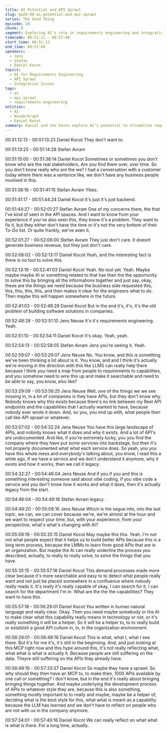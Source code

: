 ```yaml
---
title: AI Potential and API Sprawl
slug: ep28-08-ai-potential-and-api-sprawl
series: The Good Thing
episode: 28
chunk: 8
segment: Exploring AI’s role in requirements engineering and integration sprawl
timecode: 00:51:12 – 00:57:40
start_time: 00:51:12
end_time: 00:57:40
speakers:
  - Jens
  - Stefan
  - Daniel Kocot
topics:
  - AI for Requirements Engineering
  - API Sprawl
  - Integration Issues
tags:
  - ai
  - api-sprawl
  - requirements-engineering
entities:
  - AI
  - WunderGraph
  - Daniel Kocot
summary: Daniel and the hosts explore AI’s potential to streamline requirements engineering while acknowledging the complexity of API sprawl and integration challenges.
---
```

00:51:12:13 - 00:51:13:23
Daniel Kocot
They don't want to.

00:51:13:25 - 00:51:14:28
Stefan Avram


00:51:15:00 - 00:51:38:14
Daniel Kocot
Sometimes or sometimes you don't know who are the real stakeholders. Are you find them over, over time. So you don't know really who are the we? I had a conversation with a customer today where there was a sentence like, we don't have any business people involved in this.

00:51:38:16 - 00:51:41:15
Stefan Avram
Yikes.

00:51:41:17 - 00:51:44:24
Daniel Kocot
It's just it's just backend.

00:51:44:27 - 00:52:01:27
Stefan Avram
One of my concerns there, the that I've kind of seen in the API spaces. And I want to know from your experience if you've also seen this, they know it's a problem. They want to fix it, but they either don't have the time or it's not the very bottom of their To-Do list. Or quite frankly, we've seen it.

00:52:01:27 - 00:52:06:00
Stefan Avram
They just don't care. It doesnt generate business revenue, but they just don't care.

00:52:06:02 - 00:52:13:17
Daniel Kocot
Yeah, and the interesting fact is there is no tool to solve this.

00:52:13:19 - 00:52:41:03
Daniel Kocot
Yeah. No tool yet. Yeah. Maybe maybe maybe AI or something related to that has then the the opportunity to solve this by bringing all the informations together and just say, okay, these are the things we need because the business side requested this, this, this, this, this, and then makes it clear for the engineers what to do. Then maybe this will happen somewhere in the future.

00:52:41:03 - 00:52:48:28
Daniel Kocot
But in the end it's, it's, it's the old problem of building software solutions in companies.

00:52:48:28 - 00:52:51:10
Jens Neuse
It's it's requirements engineering. Yeah.

00:52:51:10 - 00:52:54:11
Daniel Kocot
It's okay. Yeah, yeah.

00:52:54:13 - 00:52:59:05
Stefan Avram
Jens you're seeing it. Yeah.

00:52:59:07 - 00:53:29:07
Jens Neuse
No. You know, and this is something we've been thinking a lot about is it. You know, and and I think it's actually we're moving in the direction with this like LLMS can really help there because I think you need a map from people to requirements to capabilities, and you somehow need to wire this up and make it searchable and need to be able to say, you know, also like?

00:53:29:09 - 00:53:56:25
Jens Neuse
Well, one of the things we we see missing in, in a lot of companies is they have APIs, but they don't know why. Nobody knows why this exists because there's no link between my Rest API endpoints and the capabilities that I actually wanted to have, because nobody ever wrote it down. And, so you, you end up with, what people then call like API sprawl or whatever.

00:53:57:02 - 00:54:32:24
Jens Neuse
You have this large landscape of APIs, and nobody knows what it does and why it exists. And a lot of API's are undocumented. And like, if you're extremely lucky, you you find the company where they have put some services into backstage, but then it's not properly documented what what each service does. So yeah, you you have this whole mess and everybody's talking about, you know, I read this a while ago, if we have a service and we don't understand it anymore, why it exists and how it works, then we call it legacy.

00:54:32:27 - 00:54:46:04
Jens Neuse
And if you if you and this is something interesting someone said about vibe coding, if you vibe code a service and you don't know how it works and what it does, then it's actually legacy from the start.

00:54:46:04 - 00:54:49:18
Stefan Avram
legacy.

00:54:49:20 - 00:55:08:16
Jens Neuse
Which is the segue into, into the last topic, we can, we can cover because we're, we're almost at the hour and we want to respect your time, but, with your experience, from your perspective, what's what's changing with AI?

00:55:08:19 - 00:55:35:15
Daniel Kocot
May maybe this this. Yeah. I'm not not what people expect that it helps us to build better APIs because this is a long term process, because the LMMs to learn from good APIs that are in an organization. But maybe the AI can really underline the process you described, actually, to really to really solve, to solve the things that you have.

00:55:35:15 - 00:55:57:18
Daniel Kocot
This demand processes made more clear because it's more searchable and easy to to detect what people really want and not just be placed somewhere in a confluence where nobody really reads it. It's really it's really capable of okay, I can search for it. I can search for the department I'm in. What are the the the capabilities? They want to have this.

00:55:57:18 - 00:56:29:01
Daniel Kocot
You written in human natural language and really clear. Okay. Then you need maybe somebody or the AI to make clear what this capability really means in technology or not, or it's really something it will be a helper. So it will be a helper to, to to really build or establish a good API culture in, in, in the organization environment.

00:56:29:01 - 00:56:49:16
Daniel Kocot
This is what, what I, what I see there. But it's for me it's, it's still in the beginning. And, and just looking at this MCP right now and this hype around this, it's not really reflecting what, what what is what is actually it. Because people are still suffering on the data. Theyre still suffering on the APIs they already have.

00:56:49:16 - 00:57:33:27
Daniel Kocot
So maybe they have a sprawl. So why should they then have an MCP to, to make then, 1000 APIs available by one call or something? I don't know, but in the end it's really about bringing bringing things together. And maybe underlying the development process of APIs to whatever style they are, because this is also something, something mostly important to to really and maybe, maybe be a helper of, deciding what is the best style for this, what what is meant as a capability because the LLM has learned and we don't have to reflect on people who are not with us in the company anymore.

00:57:34:01 - 00:57:40:16
Daniel Kocot
We can really reflect on what what is what is there. For a long time, actually.
